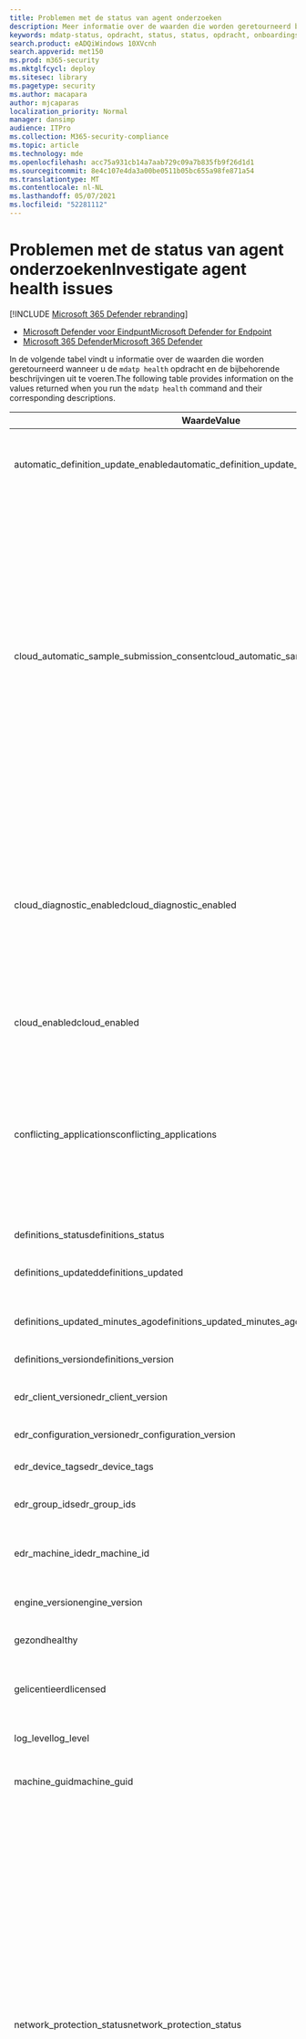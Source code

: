 ```yaml
---
title: Problemen met de status van agent onderzoeken
description: Meer informatie over de waarden die worden geretourneerd bij het uitvoeren van de opdracht mdatp-status
keywords: mdatp-status, opdracht, status, status, opdracht, onboardingstatus
search.product: eADQiWindows 10XVcnh
search.appverid: met150
ms.prod: m365-security
ms.mktglfcycl: deploy
ms.sitesec: library
ms.pagetype: security
ms.author: macapara
author: mjcaparas
localization_priority: Normal
manager: dansimp
audience: ITPro
ms.collection: M365-security-compliance
ms.topic: article
ms.technology: mde
ms.openlocfilehash: acc75a931cb14a7aab729c09a7b835fb9f26d1d1
ms.sourcegitcommit: 8e4c107e4da3a00be0511b05bc655a98fe871a54
ms.translationtype: MT
ms.contentlocale: nl-NL
ms.lasthandoff: 05/07/2021
ms.locfileid: "52281112"
---
```

# <a name="investigate-agent-health-issues"></a><span data-ttu-id="f797f-104">Problemen met de status van agent onderzoeken</span><span class="sxs-lookup"><span data-stu-id="f797f-104">Investigate agent health issues</span></span>

[!INCLUDE [Microsoft 365 Defender rebranding](../../includes/microsoft-defender.md)]


- [<span data-ttu-id="f797f-105">Microsoft Defender voor Eindpunt</span><span class="sxs-lookup"><span data-stu-id="f797f-105">Microsoft Defender for Endpoint</span></span>](https://go.microsoft.com/fwlink/p/?linkid=2154037)
- [<span data-ttu-id="f797f-106">Microsoft 365 Defender</span><span class="sxs-lookup"><span data-stu-id="f797f-106">Microsoft 365 Defender</span></span>](https://go.microsoft.com/fwlink/?linkid=2118804)


<span data-ttu-id="f797f-107">In de volgende tabel vindt u informatie over de waarden die worden geretourneerd wanneer u de `mdatp health` opdracht en de bijbehorende beschrijvingen uit te voeren.</span><span class="sxs-lookup"><span data-stu-id="f797f-107">The following table provides information on the values returned when you run the `mdatp health` command and their corresponding descriptions.</span></span>

| <span data-ttu-id="f797f-108">Waarde</span><span class="sxs-lookup"><span data-stu-id="f797f-108">Value</span></span> | <span data-ttu-id="f797f-109">Omschrijving</span><span class="sxs-lookup"><span data-stu-id="f797f-109">Description</span></span> |
|-|-|
| <span data-ttu-id="f797f-110">automatic_definition_update_enabled</span><span class="sxs-lookup"><span data-stu-id="f797f-110">automatic_definition_update_enabled</span></span> | <span data-ttu-id="f797f-111">Is waar als automatische antivirusdefinitie-updates zijn ingeschakeld, anders onwaar.</span><span class="sxs-lookup"><span data-stu-id="f797f-111">True if automatic   antivirus definition updates are enabled, false otherwise.</span></span> |
|  <span data-ttu-id="f797f-112">cloud_automatic_sample_submission_consent</span><span class="sxs-lookup"><span data-stu-id="f797f-112">cloud_automatic_sample_submission_consent</span></span> | <span data-ttu-id="f797f-113">Huidige voorbeeldinzendingsniveau.</span><span class="sxs-lookup"><span data-stu-id="f797f-113">Current   sample submission level.</span></span> <span data-ttu-id="f797f-114">Kan een van de volgende waarden zijn:</span><span class="sxs-lookup"><span data-stu-id="f797f-114">Can be one of the following values:</span></span>     <br><br>  <span data-ttu-id="f797f-115">- **Geen:** Er worden geen verdachte steekproeven ingediend bij Microsoft.</span><span class="sxs-lookup"><span data-stu-id="f797f-115">- **None**: No suspicious samples are submitted to Microsoft.</span></span>  <br> <br>     <span data-ttu-id="f797f-116">- **Safe:** Alleen verdachte steekproeven die geen persoonsgegevens bevatten, worden automatisch verzonden.</span><span class="sxs-lookup"><span data-stu-id="f797f-116">- **Safe**: Only suspicious samples that do not contain personally identifiable   information (PII) are submitted automatically.</span></span> <span data-ttu-id="f797f-117">Dit is de standaardwaarde voor deze instelling.</span><span class="sxs-lookup"><span data-stu-id="f797f-117">This is the default value for   this setting.</span></span>    <br> <br>   <span data-ttu-id="f797f-118">- **Alle**: Alle verdachte steekproeven worden verzonden naar Microsoft.</span><span class="sxs-lookup"><span data-stu-id="f797f-118">- **All**: All suspicious samples are submitted to Microsoft.</span></span>   |
| <span data-ttu-id="f797f-119">cloud_diagnostic_enabled</span><span class="sxs-lookup"><span data-stu-id="f797f-119">cloud_diagnostic_enabled</span></span> | <span data-ttu-id="f797f-120">True als optionele diagnostische gegevensverzameling is ingeschakeld, anders onwaar.</span><span class="sxs-lookup"><span data-stu-id="f797f-120">True if optional   diagnostic data collection is enabled, false otherwise.</span></span> <span data-ttu-id="f797f-121">Zie Microsoft [Privacyverklaring](https://go.microsoft.com/fwlink/?linkid=827576)voor meer informatie over Defender voor Eindpunt en andere producten en services, zoals Microsoft Defender Antivirus en Windows 10.</span><span class="sxs-lookup"><span data-stu-id="f797f-121">For more information   related to Defender for Endpoint and other products and services like   Microsoft Defender Antivirus and Windows 10, see [Microsoft Privacy   Statement](https://go.microsoft.com/fwlink/?linkid=827576).</span></span> |
| <span data-ttu-id="f797f-122">cloud_enabled</span><span class="sxs-lookup"><span data-stu-id="f797f-122">cloud_enabled</span></span> | <span data-ttu-id="f797f-123">Is waar als beveiliging in de cloud is ingeschakeld, anders onwaar.</span><span class="sxs-lookup"><span data-stu-id="f797f-123">True if cloud-delivered protection is enabled, false otherwise.</span></span> |
| <span data-ttu-id="f797f-124">conflicting_applications</span><span class="sxs-lookup"><span data-stu-id="f797f-124">conflicting_applications</span></span> | <span data-ttu-id="f797f-125">Lijst met toepassingen die mogelijk conflicteren met Microsoft Defender voor Eindpunt.</span><span class="sxs-lookup"><span data-stu-id="f797f-125">List of applications that are possibly   conflicting with Microsoft Defender for Endpoint.</span></span> <span data-ttu-id="f797f-126">Deze lijst bevat, maar is niet beperkt tot andere beveiligingsproducten en andere toepassingen die compatibiliteitsproblemen veroorzaken.</span><span class="sxs-lookup"><span data-stu-id="f797f-126">This list includes, but is   not limited to, other security products and other applications known to cause   compatibility issues.</span></span> |
| <span data-ttu-id="f797f-127">definitions_status</span><span class="sxs-lookup"><span data-stu-id="f797f-127">definitions_status</span></span> | <span data-ttu-id="f797f-128">Status van antivirusdefinities.</span><span class="sxs-lookup"><span data-stu-id="f797f-128">Status of   antivirus definitions.</span></span> |
| <span data-ttu-id="f797f-129">definitions_updated</span><span class="sxs-lookup"><span data-stu-id="f797f-129">definitions_updated</span></span> | <span data-ttu-id="f797f-130">Datum en tijd van de laatste antivirusdefinitieupdate.</span><span class="sxs-lookup"><span data-stu-id="f797f-130">Date and time of last antivirus definition   update.</span></span> |
| <span data-ttu-id="f797f-131">definitions_updated_minutes_ago</span><span class="sxs-lookup"><span data-stu-id="f797f-131">definitions_updated_minutes_ago</span></span> | <span data-ttu-id="f797f-132">Aantal minuten sinds de laatste antivirusdefinitieupdate.</span><span class="sxs-lookup"><span data-stu-id="f797f-132">Number of minutes   since last antivirus definition update.</span></span> |
| <span data-ttu-id="f797f-133">definitions_version</span><span class="sxs-lookup"><span data-stu-id="f797f-133">definitions_version</span></span> | <span data-ttu-id="f797f-134">Antivirusdefinitieversie.</span><span class="sxs-lookup"><span data-stu-id="f797f-134">Antivirus definition version.</span></span> |
| <span data-ttu-id="f797f-135">edr_client_version</span><span class="sxs-lookup"><span data-stu-id="f797f-135">edr_client_version</span></span> | <span data-ttu-id="f797f-136">Versie van de EDR client die op het apparaat wordt uitgevoerd.</span><span class="sxs-lookup"><span data-stu-id="f797f-136">Version of the EDR client running on the device.</span></span> |
| <span data-ttu-id="f797f-137">edr_configuration_version</span><span class="sxs-lookup"><span data-stu-id="f797f-137">edr_configuration_version</span></span> | <span data-ttu-id="f797f-138">EDR configuratieversie.</span><span class="sxs-lookup"><span data-stu-id="f797f-138">EDR configuration   version.</span></span> |
| <span data-ttu-id="f797f-139">edr_device_tags</span><span class="sxs-lookup"><span data-stu-id="f797f-139">edr_device_tags</span></span> | <span data-ttu-id="f797f-140">Lijst met tags die aan het apparaat zijn gekoppeld.</span><span class="sxs-lookup"><span data-stu-id="f797f-140">List of tags associated with the device.</span></span> |
| <span data-ttu-id="f797f-141">edr_group_ids</span><span class="sxs-lookup"><span data-stu-id="f797f-141">edr_group_ids</span></span> | <span data-ttu-id="f797f-142">Groeps-id waar het apparaat aan is gekoppeld.</span><span class="sxs-lookup"><span data-stu-id="f797f-142">Group ID that the device is associated   with.</span></span> |
| <span data-ttu-id="f797f-143">edr_machine_id</span><span class="sxs-lookup"><span data-stu-id="f797f-143">edr_machine_id</span></span> | <span data-ttu-id="f797f-144">Apparaataanduiding die wordt gebruikt in Microsoft Defender-beveiligingscentrum.</span><span class="sxs-lookup"><span data-stu-id="f797f-144">Device identifier   used in Microsoft Defender Security Center.</span></span> |
| <span data-ttu-id="f797f-145">engine_version</span><span class="sxs-lookup"><span data-stu-id="f797f-145">engine_version</span></span> | <span data-ttu-id="f797f-146">Versie van de antivirusprogramma.</span><span class="sxs-lookup"><span data-stu-id="f797f-146">Version of the antivirus engine.</span></span> |
| <span data-ttu-id="f797f-147">gezond</span><span class="sxs-lookup"><span data-stu-id="f797f-147">healthy</span></span> | <span data-ttu-id="f797f-148">Waar als het product gezond is, anders onwaar.</span><span class="sxs-lookup"><span data-stu-id="f797f-148">True if the product is healthy, false otherwise.</span></span> |
| <span data-ttu-id="f797f-149">gelicentieerd</span><span class="sxs-lookup"><span data-stu-id="f797f-149">licensed</span></span> | <span data-ttu-id="f797f-150">Waar als het apparaat is aan boord van een tenant, anders onwaar.</span><span class="sxs-lookup"><span data-stu-id="f797f-150">True if the device is   onboarded to a tenant, false otherwise.</span></span> |
| <span data-ttu-id="f797f-151">log_level</span><span class="sxs-lookup"><span data-stu-id="f797f-151">log_level</span></span> | <span data-ttu-id="f797f-152">Huidig logboekniveau voor het product.</span><span class="sxs-lookup"><span data-stu-id="f797f-152">Current log level   for the product.</span></span> |
| <span data-ttu-id="f797f-153">machine_guid</span><span class="sxs-lookup"><span data-stu-id="f797f-153">machine_guid</span></span> | <span data-ttu-id="f797f-154">Unieke machine-id die door het antivirusonderdeel wordt gebruikt.</span><span class="sxs-lookup"><span data-stu-id="f797f-154">Unique machine identifier used by the   antivirus component.</span></span> |
| <span data-ttu-id="f797f-155">network_protection_status</span><span class="sxs-lookup"><span data-stu-id="f797f-155">network_protection_status</span></span>                 | <span data-ttu-id="f797f-156">Status van het netwerkbeveiligingsonderdeel (alleen macOS).</span><span class="sxs-lookup"><span data-stu-id="f797f-156">Status of the   network protection component (macOS only).</span></span> <span data-ttu-id="f797f-157">Kan een van de volgende waarden zijn:</span><span class="sxs-lookup"><span data-stu-id="f797f-157">Can be one of the following values:</span></span>       <br> <br><span data-ttu-id="f797f-158">- **starten** - Netwerkbeveiliging wordt in de startblokken</span><span class="sxs-lookup"><span data-stu-id="f797f-158">- **starting** - Network protection is starting</span></span>  <br> <br>     <span data-ttu-id="f797f-159">- **failed_to_start** - Netwerkbeveiliging kan niet worden gestart vanwege een fout</span><span class="sxs-lookup"><span data-stu-id="f797f-159">- **failed_to_start** - Network protection couldn't be started due to an   error</span></span>   <br> <br>    <span data-ttu-id="f797f-160">- **gestart** - Netwerkbeveiliging wordt momenteel uitgevoerd op het apparaat</span><span class="sxs-lookup"><span data-stu-id="f797f-160">- **started** - Network protection is currently running on the device</span></span>     <br> <br>  <span data-ttu-id="f797f-161">- **opnieuw opstarten** - Netwerkbeveiliging wordt momenteel opnieuw gestart</span><span class="sxs-lookup"><span data-stu-id="f797f-161">- **restarting** - Network protection is currently restarting</span></span>   <br> <br>    <span data-ttu-id="f797f-162">- **stoppen** - Netwerkbeveiliging stopt</span><span class="sxs-lookup"><span data-stu-id="f797f-162">- **stopping** - Network protection is stopping</span></span>     <br> <br>  <span data-ttu-id="f797f-163">- **gestopt** - Netwerkbeveiliging wordt niet uitgevoerd</span><span class="sxs-lookup"><span data-stu-id="f797f-163">- **stopped** - Network protection is not running</span></span> |
| <span data-ttu-id="f797f-164">org_id</span><span class="sxs-lookup"><span data-stu-id="f797f-164">org_id</span></span> | <span data-ttu-id="f797f-165">Organisatie waar het apparaat aan is onboarded.</span><span class="sxs-lookup"><span data-stu-id="f797f-165">Organization that the device is onboarded   to.</span></span> <span data-ttu-id="f797f-166">Als het apparaat nog niet is onboarded voor een organisatie, wordt dit niet afgedrukt.</span><span class="sxs-lookup"><span data-stu-id="f797f-166">If the device is not yet onboarded to any organization, this prints unavailable.</span></span> <span data-ttu-id="f797f-167">Zie Onboard to Microsoft Defender for Endpoint (Onboard [to Microsoft Defender for Endpoint)](onboarding.md)voor meer informatie over onboarding.</span><span class="sxs-lookup"><span data-stu-id="f797f-167">For more information on   onboarding, see [Onboard to Microsoft Defender for Endpoint](onboarding.md).</span></span> |
| <span data-ttu-id="f797f-168">passive_mode_enabled</span><span class="sxs-lookup"><span data-stu-id="f797f-168">passive_mode_enabled</span></span> | <span data-ttu-id="f797f-169">Is waar als het antivirusonderdeel is ingesteld op uitvoeren in de passieve modus, anders onwaar.</span><span class="sxs-lookup"><span data-stu-id="f797f-169">True if the antivirus component is set to run in passive mode, false otherwise.</span></span> |
| <span data-ttu-id="f797f-170">product_expiration</span><span class="sxs-lookup"><span data-stu-id="f797f-170">product_expiration</span></span> | <span data-ttu-id="f797f-171">Datum en tijd waarop de huidige productversie het einde van de ondersteuning bereikt.</span><span class="sxs-lookup"><span data-stu-id="f797f-171">Date and time when the current product   version reaches end of support.</span></span> |
| <span data-ttu-id="f797f-172">real_time_protection_available</span><span class="sxs-lookup"><span data-stu-id="f797f-172">real_time_protection_available</span></span> | <span data-ttu-id="f797f-173">Is waar als het realtimebeveiligingsonderdeel gezond is, anders onwaar.</span><span class="sxs-lookup"><span data-stu-id="f797f-173">True if the real-time protection component is healthy, false otherwise.</span></span> |
| <span data-ttu-id="f797f-174">real_time_protection_enabled</span><span class="sxs-lookup"><span data-stu-id="f797f-174">real_time_protection_enabled</span></span> | <span data-ttu-id="f797f-175">Is waar als realtime antivirusbeveiliging is ingeschakeld, anders onwaar.</span><span class="sxs-lookup"><span data-stu-id="f797f-175">True if real-time   antivirus protection is enabled, false otherwise.</span></span> |
| <span data-ttu-id="f797f-176">real_time_protection_subsystem</span><span class="sxs-lookup"><span data-stu-id="f797f-176">real_time_protection_subsystem</span></span> | <span data-ttu-id="f797f-177">Subsysteem dat wordt gebruikt om realtime-beveiliging te bieden.</span><span class="sxs-lookup"><span data-stu-id="f797f-177">Subsystem used to   serve real-time protection.</span></span> <span data-ttu-id="f797f-178">Als realtimebeveiliging niet werkt zoals verwacht, is dit niet beschikbaar.</span><span class="sxs-lookup"><span data-stu-id="f797f-178">If real-time protection is not operating as   expected, this prints unavailable.</span></span> |
| <span data-ttu-id="f797f-179">release_ring</span><span class="sxs-lookup"><span data-stu-id="f797f-179">release_ring</span></span> | <span data-ttu-id="f797f-180">Releasering.</span><span class="sxs-lookup"><span data-stu-id="f797f-180">Release ring.</span></span> <span data-ttu-id="f797f-181">Zie Implementatieringen voor [meer informatie.](deployment-rings.md)</span><span class="sxs-lookup"><span data-stu-id="f797f-181">For more information, see   [Deployment rings](deployment-rings.md).</span></span> |